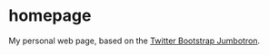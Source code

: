 homepage
========

My personal web page, based on the [Twitter Bootstrap Jumbotron](http://getbootstrap.com/components/#jumbotron).
